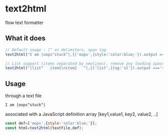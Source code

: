 # text2html
flow text formatter


## What it does

```javascript
// Default usage : |^ as delimiters, span tag
text2html("I am |oops^stuck^|,{['oops',{style:'color:blue;'}).output ==='I am <span style="color:blue;">stuck</span>';

// List support (items separated by newlines), remove any leading spaces
text2html("|list^   item1\nitem2   ^|,{['list',{tag:'ul'}).output ==='<ul><li>item1</li><li>item2   </li></ul>';
```

## Usage

through a text file
```
I am |oops^stuck^|
```
associated with a JavaScript definition array [key1,value1, key2, value2, ..]
```javascript
const def=['oops',{style:'color:blue;'}];
const html=text2html(textFile,def);
```